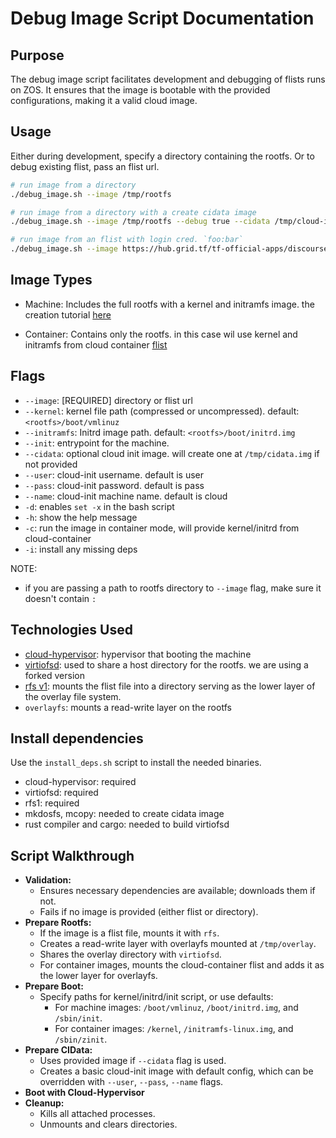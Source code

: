 # Debug Image Script Documentation

## Purpose

The debug image script facilitates development and debugging of flists runs on ZOS. It ensures that the image is bootable with the provided configurations, making it a valid cloud image.

## Usage

Either during development, specify a directory containing the rootfs. Or to debug existing flist, pass an flist url.

```bash
# run image from a directory
./debug_image.sh --image /tmp/rootfs

# run image from a directory with a create cidata image
./debug_image.sh --image /tmp/rootfs --debug true --cidata /tmp/cloud-init.img

# run image from an flist with login cred. `foo:bar`
./debug_image.sh --image https://hub.grid.tf/tf-official-apps/discourse-v4.0.flist --init /start.sh --user foo --pass bar
```

## Image Types

- Machine: Includes the full rootfs with a kernel and initramfs image.
    the creation tutorial [here](../docs/manual/zmachine/zmachine.md)

- Container: Contains only the rootfs.
    in this case wil use kernel and initramfs from cloud container [flist](https://hub.grid.tf/tf-autobuilder/cloud-container-9dba60e.flist.md)

## Flags

- `--image`: [REQUIRED] directory or flist url
- `--kernel`: kernel file path (compressed or uncompressed). default: `<rootfs>/boot/vmlinuz`
- `--initramfs`: Initrd image path. default: `<rootfs>/boot/initrd.img`
- `--init`: entrypoint for the machine.
- `--cidata`: optional cloud init image. will create one at `/tmp/cidata.img` if not provided
- `--user`: cloud-init username. default is user
- `--pass`: cloud-init password. default is pass
- `--name`: cloud-init machine name. default is cloud
- `-d`: enables `set -x` in the bash script
- `-h`: show the help message
- `-c`: run the image in container mode, will provide kernel/initrd from cloud-container
- `-i`: install any missing deps

NOTE:

- if you are passing a path to rootfs directory to `--image` flag, make sure it doesn't contain `:`

## Technologies Used

- [cloud-hypervisor](https://github.com/cloud-hypervisor/cloud-hypervisor): hypervisor that booting the machine
- [virtiofsd](https://gitlab.com/muhamad.azmy/virtiofsd/): used to share a host directory for the rootfs. we are using a forked version
- [rfs v1](https://github.com/threefoldtech/rfs/tree/v1): mounts the flist file into a directory serving as the lower layer of the overlay file system.
- `overlayfs`: mounts a read-write layer on the rootfs

## Install dependencies

Use the `install_deps.sh` script to install the needed binaries.

- cloud-hypervisor: required
- virtiofsd: required
- rfs1: required
- mkdosfs, mcopy: needed to create cidata image
- rust compiler and cargo: needed to build virtiofsd

## Script Walkthrough

- **Validation:**
  - Ensures necessary dependencies are available; downloads them if not.
  - Fails if no image is provided (either flist or directory).
- **Prepare Rootfs:**
  - If the image is a flist file, mounts it with `rfs`.
  - Creates a read-write layer with overlayfs mounted at `/tmp/overlay`.
  - Shares the overlay directory with `virtiofsd`.
  - For container images, mounts the cloud-container flist and adds it as the lower layer for overlayfs.
- **Prepare Boot:**
  - Specify paths for kernel/initrd/init script, or use defaults:
    - For machine images: `/boot/vmlinuz`, `/boot/initrd.img`, and `/sbin/init`.
    - For container images: `/kernel`, `/initramfs-linux.img`, and `/sbin/zinit`.
- **Prepare CIData:**
  - Uses provided image if `--cidata` flag is used.
  - Creates a basic cloud-init image with default config, which can be overridden with `--user`, `--pass`, `--name` flags.
- **Boot with Cloud-Hypervisor**
- **Cleanup:**
  - Kills all attached processes.
  - Unmounts and clears directories.
